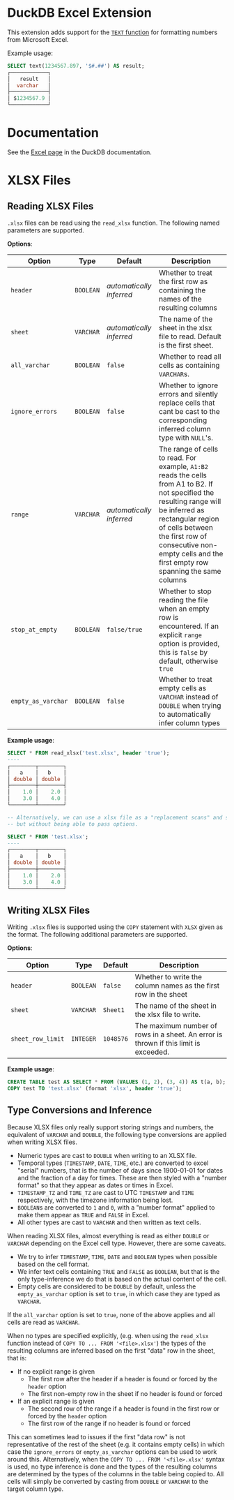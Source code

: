 # DuckDB Excel Extension

This extension adds support for the [`TEXT` function](https://support.microsoft.com/en-us/office/text-function-20d5ac4d-7b94-49fd-bb38-93d29371225c) for formatting numbers from Microsoft Excel. 

Example usage:

```sql
SELECT text(1234567.897, '$#.##') AS result;
┌────────────┐
│   result   │
│  varchar   │
├────────────┤
│ $1234567.9 │
└────────────┘
```

# Documentation

See the [Excel page](https://duckdb.org/docs/extensions/excel) in the DuckDB documentation.

# XLSX Files

## Reading XLSX Files

`.xlsx` files can be read using the `read_xlsx` function. The following named parameters are supported.

__Options__:

| Option | Type | Default|  Description |
| --- | --- | --- | --- |
| `header` | `BOOLEAN` | _automatically inferred_  | Whether to treat the first row as containing the names of the resulting columns |
| `sheet`| `VARCHAR` | _automatically inferred_ | The name of the sheet in the xlsx file to read. Default is the first sheet. |
| `all_varchar` | `BOOLEAN` | `false` | Whether to read all cells as containing `VARCHAR`s. |
| `ignore_errors` | `BOOLEAN` | `false` | Whether to ignore errors and silently replace cells that cant be cast to the corresponding inferred column type with `NULL`'s. |
| `range` | `VARCHAR` |  _automatically inferred_ | The range of cells to read. For example, `A1:B2` reads the cells from A1 to B2. If not specified the resulting range will be inferred as rectangular region of cells between the first row of consecutive non-empty cells and the first empty row spanning the same columns |
| `stop_at_empty` | `BOOLEAN` | `false/true` | Whether to stop reading the file when an empty row is encountered. If an explicit `range` option is provided, this is `false` by default, otherwise `true` | 
| `empty_as_varchar` | `BOOLEAN` | `false` | Whether to treat empty cells as `VARCHAR` instead of `DOUBLE` when trying to automatically infer column types |

__Example usage__:

```sql
SELECT * FROM read_xlsx('test.xlsx', header 'true');
----
┌────────┬────────┐
│   a    │   b    │
│ double │ double │
├────────┼────────┤
│    1.0 │    2.0 │
│    3.0 │    4.0 │
└────────┴────────┘

-- Alternatively, we can use a xlsx file as a "replacement scans" and select from it immediately
-- but without being able to pass options.

SELECT * FROM 'test.xlsx';
----
┌────────┬────────┐
│   a    │   b    │
│ double │ double │
├────────┼────────┤
│    1.0 │    2.0 │
│    3.0 │    4.0 │
└────────┴────────┘
```

## Writing XLSX Files

Writing `.xlsx` files is supported using the `COPY` statement with `XLSX` given as the format. The following additional parameters are supported.

__Options__:

| Option | Type | Default   | Description                                                                          |
| --- | --- |-----------|--------------------------------------------------------------------------------------|
| `header` | `BOOLEAN` | `false`   | Whether to write the column names as the first row in the sheet                      |
| `sheet`| `VARCHAR` | `Sheet1`  | The name of the sheet in the xlsx file to write.                                     |
| `sheet_row_limit` | `INTEGER` | `1048576` | The maximum number of rows in a sheet. An error is thrown if this limit is exceeded. |

__Example usage__:

```sql
CREATE TABLE test AS SELECT * FROM (VALUES (1, 2), (3, 4)) AS t(a, b);
COPY test TO 'test.xlsx' (format 'xlsx', header 'true');
```

## Type Conversions and Inference

Because XLSX files only really support storing strings and numbers, the equivalent of `VARCHAR` and `DOUBLE`, the following type conversions are applied when writing XLSX files.
- Numeric types are cast to `DOUBLE` when writing to an XLSX file.
- Temporal types (`TIMESTAMP`, `DATE`, `TIME`, etc.) are converted to excel "serial" numbers, that is the number of days since 1900-01-01 for dates and the fraction of a day for times. These are then styled with a "number format" so that they appear as dates or times in Excel.   
- `TIMESTAMP_TZ` and `TIME_TZ` are cast to UTC `TIMESTAMP` and `TIME` respectively, with the timezone information being lost.
- `BOOLEAN`s are converted to `1` and `0`, with a "number format" applied to make them appear as `TRUE` and `FALSE` in Excel.
- All other types are cast to `VARCHAR` and then written as text cells.

When reading XLSX files, almost everything is read as either `DOUBLE` or `VARCHAR` depending on the Excel cell type. However, there are some caveats.
- We try to infer `TIMESTAMP`, `TIME`, `DATE` and `BOOLEAN` types when possible based on the cell format.
- We infer text cells containing `TRUE` and `FALSE` as `BOOLEAN`, but that is the only type-inference we do that is based on the actual content of the cell.
- Empty cells are considered to be `DOUBLE` by default, unless the `empty_as_varchar` option is set to `true`, in which case they are typed as `VARCHAR`.

If the `all_varchar` option is set to `true`, none of the above applies and all cells are read as `VARCHAR`.

When no types are specified explicitly, (e.g. when using the `read_xlsx` function instead of `COPY TO ... FROM '<file>.xlsx'`) 
the types of the resulting columns are inferred based on the first "data" row in the sheet, that is:
- If no explicit range is given
  - The first row after the header if a header is found or forced by the `header` option
  - The first non-empty row in the sheet if no header is found or forced
- If an explicit range is given
  - The second row of the range if a header is found in the first row or forced by the `header` option
  - The first row of the range if no header is found or forced 

This can sometimes lead to issues if the first "data row" is not representative of the rest of the sheet (e.g. it contains empty cells) in which case the `ignore_errors` or `empty_as_varchar` options can be used to work around this. 
Alternatively, when the `COPY TO ... FROM '<file>.xlsx'` syntax is used, no type inference is done and the types of the resulting columns are determined by the types of the columns in the table being copied to. All cells will simply be converted by casting from `DOUBLE` or `VARCHAR` to the target column type.
